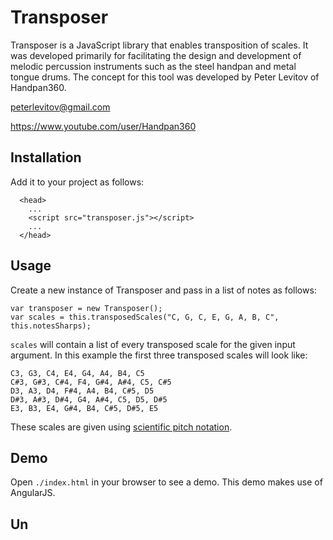 # Transposer

Transposer is a JavaScript library that enables transposition of scales. It was developed primarily
for facilitating the design and development of melodic percussion instruments such as the steel handpan and
metal tongue drums. The concept for this tool was developed by Peter Levitov of Handpan360.

peterlevitov@gmail.com

https://www.youtube.com/user/Handpan360

## Installation

Add it to your project as follows:

```
  <head>
    ...
    <script src="transposer.js"></script>
    ...
  </head>
```

## Usage

Create a new instance of Transposer and pass in a list of notes as follows:

```
var transposer = new Transposer();
var scales = this.transposedScales("C, G, C, E, G, A, B, C", this.notesSharps);
```

`scales` will contain a list of every transposed scale for the given input argument. In this example
the first three transposed scales will look like:

```
C3, G3, C4, E4, G4, A4, B4, C5
C#3, G#3, C#4, F4, G#4, A#4, C5, C#5
D3, A3, D4, F#4, A4, B4, C#5, D5
D#3, A#3, D#4, G4, A#4, C5, D5, D#5
E3, B3, E4, G#4, B4, C#5, D#5, E5
```

These scales are given using [scientific pitch notation](https://en.wikipedia.org/wiki/Scientific_pitch_notation).

## Demo

Open `./index.html` in your browser to see a demo. This demo makes use of AngularJS.

## Un